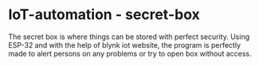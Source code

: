 # IoT-automation - secret-box
The secret box is where things can be stored with perfect security. Using ESP-32 and with the help of blynk iot website, the program is perfectly made to alert persons on any problems or try to open box without access.
